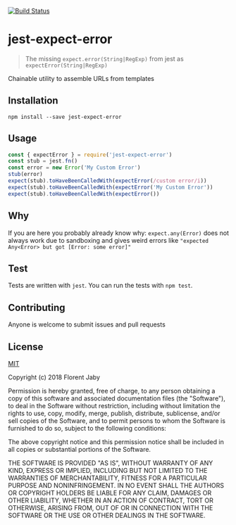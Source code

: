 [![Build Status][travis-image]][travis-url]

jest-expect-error
==================

> The missing `expect.error(String|RegExp)` from jest as `expectError(String|RegExp)`

Chainable utility to assemble URLs from templates

Installation
------------

    npm install --save jest-expect-error

Usage
-----

```javascript
const { expectError } = require('jest-expect-error')
const stub = jest.fn()
const error = new Error('My Custom Error')
stub(error)
expect(stub).toHaveBeenCalledWith(expectError(/custom error/i))
expect(stub).toHaveBeenCalledWith(expectError('My Custom Error'))
expect(stub).toHaveBeenCalledWith(expectError())
```

Why
---

If you are here you probably already know why: `expect.any(Error)` does not
always work due to sandboxing and gives weird errors like `"expected Any<Error> but got [Error: some error]"`

Test
----

Tests are written with `jest`.
You can run the tests with `npm test`.

Contributing
------------

Anyone is welcome to submit issues and pull requests


License
-------

[MIT](http://opensource.org/licenses/MIT)

Copyright (c) 2018 Florent Jaby

Permission is hereby granted, free of charge, to any person obtaining a copy of this software and associated documentation files (the "Software"), to deal in the Software without restriction, including without limitation the rights to use, copy, modify, merge, publish, distribute, sublicense, and/or sell copies of the Software, and to permit persons to whom the Software is furnished to do so, subject to the following conditions:

The above copyright notice and this permission notice shall be included in all copies or substantial portions of the Software.

THE SOFTWARE IS PROVIDED "AS IS", WITHOUT WARRANTY OF ANY KIND, EXPRESS OR IMPLIED, INCLUDING BUT NOT LIMITED TO THE WARRANTIES OF MERCHANTABILITY, FITNESS FOR A PARTICULAR PURPOSE AND NONINFRINGEMENT. IN NO EVENT SHALL THE AUTHORS OR COPYRIGHT HOLDERS BE LIABLE FOR ANY CLAIM, DAMAGES OR OTHER LIABILITY, WHETHER IN AN ACTION OF CONTRACT, TORT OR OTHERWISE, ARISING FROM, OUT OF OR IN CONNECTION WITH THE SOFTWARE OR THE USE OR OTHER DEALINGS IN THE SOFTWARE.


[travis-image]: http://img.shields.io/travis/Floby/jest-expect-error/master.svg?style=flat
[travis-url]: https://travis-ci.org/Floby/jest-expect-error


